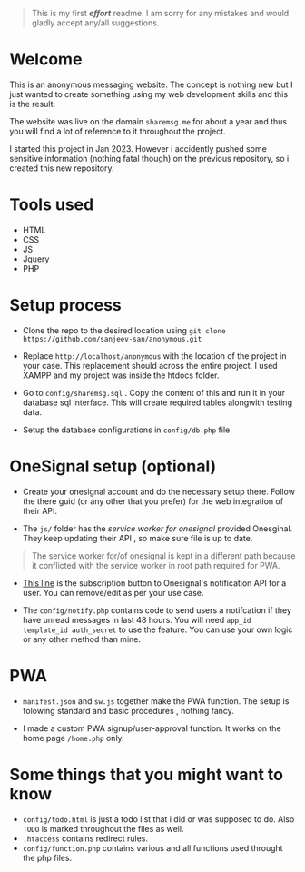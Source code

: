 >This is my first ***effort*** readme. I am sorry for any mistakes and would gladly accept any/all suggestions.

# Welcome

This is an anonymous messaging website. The concept is nothing new but I just wanted to create something using my web development skills and this is the result.

The website was live on the domain ```sharemsg.me``` for about a year and thus you will find a lot of reference to it throughout the project.

I started this project in Jan 2023. However i accidently pushed some sensitive information (nothing fatal though) on the previous repository, so i created this new repository.

# Tools used

- HTML
- CSS
- JS
- Jquery
- PHP

# Setup process

- Clone the repo to the desired location using ```git clone https://github.com/sanjeev-san/anonymous.git```

- Replace ```http://localhost/anonymous``` with the location of the project in your case. This replacement should across the entire project. I used XAMPP and my project was inside the htdocs folder.

- Go to ``config/sharemsg.sql`` .  Copy the content of this and run it in your database sql interface. This will create required tables alongwith testing data.

- Setup the database configurations in ```config/db.php``` file.

# OneSignal setup (optional)

- Create your onesignal account and do the necessary setup there. Follow the there guid (or any other that you prefer) for the web integration of their API.

- The ```js/``` folder has the *service worker for onesignal* provided Onesginal. They keep updating their API , so make sure file is up to date.
>The service worker for/of onesignal is kept in a different path because it conflicted with the service worker in root path required for PWA.

- [This line](https://github.com/sanjeev-san/anonymous/inbox.php#L44) is the subscription button to Onesignal's notification API for a user. You can remove/edit as per your use case. 

- The ```config/notify.php``` contains code to send users a notifcation if they have unread messages in last 48 hours. You will need ```app_id template_id auth_secret``` to use the feature. You can use your own logic or any other method than mine.

# PWA

- ```manifest.json``` and ```sw.js``` together make the PWA function. The setup is folowing standard and basic procedures , nothing fancy.

- I made a custom PWA signup/user-approval function. It works on the home page ```/home.php``` only.

# Some things that you might want to know

- ```config/todo.html``` is just a todo list that i did or was supposed to do. Also ```TODO``` is marked throughout the files as well.
- ``.htaccess`` contains redirect rules.
- ``config/function.php`` contains various and all functions used throught the php files.